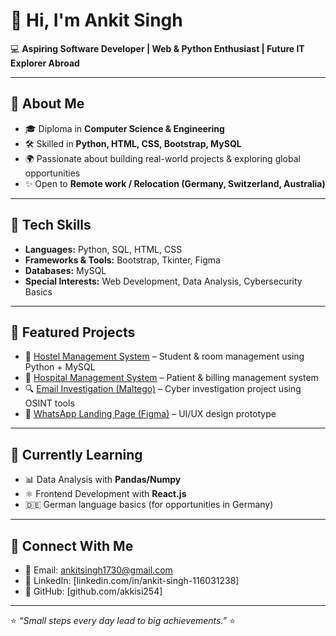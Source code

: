 # 👋 Hi, I'm Ankit Singh  

💻 **Aspiring Software Developer | Web & Python Enthusiast | Future IT Explorer Abroad**  

---

## 🚀 About Me  
- 🎓 Diploma in **Computer Science & Engineering**  
- 🛠 Skilled in **Python, HTML, CSS, Bootstrap, MySQL**  
- 🌍 Passionate about building real-world projects & exploring global opportunities  
- ✨ Open to **Remote work / Relocation (Germany, Switzerland, Australia)**  

---

## 🔧 Tech Skills  
- **Languages:** Python, SQL, HTML, CSS  
- **Frameworks & Tools:** Bootstrap, Tkinter, Figma  
- **Databases:** MySQL  
- **Special Interests:** Web Development, Data Analysis, Cybersecurity Basics  

---

## 📂 Featured Projects  
- 🏨 [Hostel Management System](#) – Student & room management using Python + MySQL  
- 🏥 [Hospital Management System](#) – Patient & billing management system  
- 🔍 [Email Investigation (Maltego)](#) – Cyber investigation project using OSINT tools  
- 💬 [WhatsApp Landing Page (Figma)](#) – UI/UX design prototype  

---

## 🌱 Currently Learning  
- 📊 Data Analysis with **Pandas/Numpy**  
- ⚛️ Frontend Development with **React.js**  
- 🇩🇪 German language basics (for opportunities in Germany)  

---

## 🤝 Connect With Me  
- 📧 Email: ankitsingh1730@gmail.com  
- 🔗 LinkedIn: [linkedin.com/in/ankit-singh-116031238]  
- 🐙 GitHub: [github.com/akkisi254] 

---

⭐ *“Small steps every day lead to big achievements.”* ⭐  
